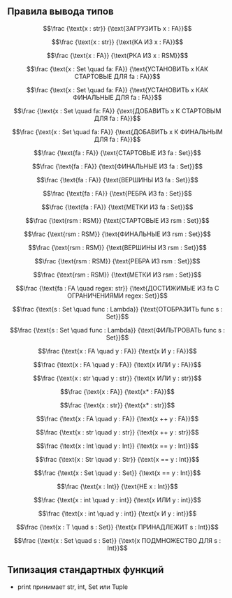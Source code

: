 ## Правила вывода типов

$$\frac
{\text{x : str}}
{\text{ЗАГРУЗИТЬ x : FA}}$$

$$\frac
{\text{x : str}}
{\text{КА ИЗ x : FA}}$$

$$\frac
{\text{x : FA}}
{\text{РКА ИЗ x : RSM}}$$

$$\frac
{\text{x : Set \quad fa: FA}}
{\text{УСТАНОВИТЬ x КАК СТАРТОВЫЕ ДЛЯ fa : FA}}$$

$$\frac
{\text{x : Set \quad fa: FA}}
{\text{УСТАНОВИТЬ x КАК ФИНАЛЬНЫЕ ДЛЯ fa : FA}}$$

$$\frac
{\text{x : Set \quad fa: FA}}
{\text{ДОБАВИТЬ x К СТАРТОВЫМ ДЛЯ fa : FA}}$$

$$\frac
{\text{x : Set \quad fa: FA}}
{\text{ДОБАВИТЬ x К ФИНАЛЬНЫМ ДЛЯ fa : FA}}$$

$$\frac
{\text{fa : FA}}
{\text{СТАРТОВЫЕ ИЗ fa : Set}}$$

$$\frac
{\text{fa : FA}}
{\text{ФИНАЛЬНЫЕ ИЗ fa : Set}}$$

$$\frac
{\text{fa : FA}}
{\text{ВЕРШИНЫ ИЗ fa : Set}}$$

$$\frac
{\text{fa : FA}}
{\text{РЕБРА ИЗ fa : Set}}$$

$$\frac
{\text{fa : FA}}
{\text{МЕТКИ ИЗ fa : Set}}$$

$$\frac
{\text{rsm : RSM}}
{\text{СТАРТОВЫЕ ИЗ rsm : Set}}$$

$$\frac
{\text{rsm : RSM}}
{\text{ФИНАЛЬНЫЕ ИЗ rsm : Set}}$$

$$\frac
{\text{rsm : RSM}}
{\text{ВЕРШИНЫ ИЗ rsm : Set}}$$

$$\frac
{\text{rsm : RSM}}
{\text{РЕБРА ИЗ rsm : Set}}$$

$$\frac
{\text{rsm : RSM}}
{\text{МЕТКИ ИЗ rsm : Set}}$$

$$\frac
{\text{fa : FA \quad regex: str}}
{\text{ДОСТИЖИМЫЕ ИЗ fa С ОГРАНИЧЕНИЯМИ regex: Set}}$$


$$\frac
{\text{s : Set \quad func : Lambda}}
{\text{ОТОБРАЗИТЬ func s : Set}}$$

$$\frac
{\text{s : Set \quad func : Lambda}}
{\text{ФИЛЬТРОВАТЬ func s : Set}}$$

$$\frac
{\text{x : FA \quad y : FA}}
{\text{x И y : FA}}$$

$$\frac
{\text{x : FA \quad y : FA}}
{\text{x ИЛИ y : FA}}$$

$$\frac
{\text{x : str \quad y : str}}
{\text{x ИЛИ y : str}}$$

$$\frac
{\text{x : FA}}
{\text{x* : FA}}$$

$$\frac
{\text{x : str}}
{\text{x* : str}}$$

$$\frac
{\text{x : FA \quad y : FA}}
{\text{x ++ y : FA}}$$

$$\frac
{\text{x : str \quad y : str}}
{\text{x ++ y : str}}$$

$$\frac
{\text{x : Int \quad y : Int}}
{\text{x == y : Int}}$$

$$\frac
{\text{x : Str \quad y : Str}}
{\text{x == y : Int}}$$

$$\frac
{\text{x : Set \quad y : Set}}
{\text{x == y : Int}}$$

$$\frac
{\text{x : Int}}
{\text{НЕ x : Int}}$$

$$\frac
{\text{x : int \quad y : int}}
{\text{x ИЛИ y : int}}$$

$$\frac
{\text{x : int \quad y : int}}
{\text{x И y : int}}$$

$$\frac
{\text{x : T \quad s : Set}}
{\text{x ПРИНАДЛЕЖИТ s : Int}}$$

$$\frac
{\text{x : Set \quad s : Set}}
{\text{x ПОДМНОЖЕСТВО ДЛЯ s : Int}}$$


## Типизация стандартных функций

* print принимает str, int, Set или Tuple
